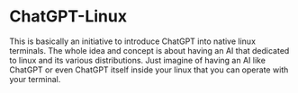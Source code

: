 # ChatGPT-Linux
This is basically an initiative to introduce ChatGPT into native linux terminals. The whole idea and concept is about having an AI that dedicated to linux and its various distributions. Just imagine of having an AI like ChatGPT or even ChatGPT itself inside your linux that you can operate with your terminal. 
